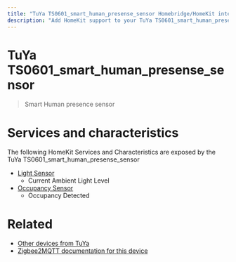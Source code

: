 ```yaml
---
title: "TuYa TS0601_smart_human_presense_sensor Homebridge/HomeKit integration"
description: "Add HomeKit support to your TuYa TS0601_smart_human_presense_sensor, using Homebridge, Zigbee2MQTT and homebridge-z2m."
---
```

<!---
This file has been GENERATED using src/docgen/docgen.ts
DO NOT EDIT THIS FILE MANUALLY!
-->
# TuYa TS0601_smart_human_presense_sensor
> Smart Human presence sensor


# Services and characteristics
The following HomeKit Services and Characteristics are exposed by
the TuYa TS0601_smart_human_presense_sensor

* [Light Sensor](../../sensors.md)
  * Current Ambient Light Level
* [Occupancy Sensor](../../sensors.md)
  * Occupancy Detected


# Related
* [Other devices from TuYa](../index.md#tuya)
* [Zigbee2MQTT documentation for this device](https://www.zigbee2mqtt.io/devices/TS0601_smart_human_presense_sensor.html)